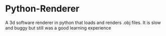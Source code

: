 Python-Renderer
===============

A 3d software renderer in python that loads and renders .obj files. It is slow and buggy but still was a good learning experience